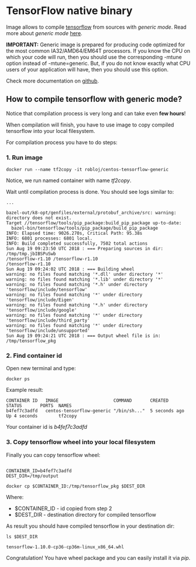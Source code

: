 # TensorFlow native binary

Image allows to compile [tensorflow](https://www.tensorflow.org)
from sources with *generic mode*. Read more about *generic mode* [here](https://gcc.gnu.org/onlinedocs/gcc-4.5.3/gcc/i386-and-x86_002d64-Options.html).

__IMPORTANT:__ Generic image is prepared for producing code optimized
for the most common IA32/AMD64/EM64T processors.
If you know the CPU on which your code will run, then you should use
the corresponding -mtune option instead of -mtune=generic.
But, if you do not know exactly what CPU users of your application
will have, then you should use this option.

Check more documentation on [github](https://github.com/robertobloj/tensorflow-builder).

## How to compile tensorflow with generic mode?

Notice that compilation process is very long and can take even __few hours__!

When compilation will finish, you have to use image to copy compiled tensorflow
into your local filesystem.


For compilation process you have to do steps:

### 1. Run image

```
docker run --name tf2copy -it robloj/centos-tensorflow-generic
```


Notice, we run named container with name *tf2copy*.

Wait until compilation process is done. You should see logs similar to:


```
...

bazel-out/k8-opt/genfiles/external/protobuf_archive/src: warning: directory does not exist.
Target //tensorflow/tools/pip_package:build_pip_package up-to-date:
  bazel-bin/tensorflow/tools/pip_package/build_pip_package
INFO: Elapsed time: 9026.270s, Critical Path: 95.38s
INFO: 6801 processes: 6801 local.
INFO: Build completed successfully, 7502 total actions
Sun Aug 19 09:23:50 UTC 2018 : === Preparing sources in dir: /tmp/tmp.jbIBSPuSwb
/tensorflow-r1.10 /tensorflow-r1.10
/tensorflow-r1.10
Sun Aug 19 09:24:02 UTC 2018 : === Building wheel
warning: no files found matching '*.dll' under directory '*'
warning: no files found matching '*.lib' under directory '*'
warning: no files found matching '*.h' under directory 'tensorflow/include/tensorflow'
warning: no files found matching '*' under directory 'tensorflow/include/Eigen'
warning: no files found matching '*.h' under directory 'tensorflow/include/google'
warning: no files found matching '*' under directory 'tensorflow/include/third_party'
warning: no files found matching '*' under directory 'tensorflow/include/unsupported'
Sun Aug 19 09:24:21 UTC 2018 : === Output wheel file is in: /tmp/tensorflow_pkg
```

### 2. Find container id

Open new terminal and type:

```
docker ps

```


Example result:

```
CONTAINER ID   IMAGE                     COMMAND       CREATED        STATUS       PORTS  NAMES
b4fef7c3adfd   centos-tensorflow-generic "/bin/sh..."  5 seconds ago  Up 4 seconds        tf2copy

```


Your container id is *b4fef7c3adfd*

### 3. Copy tensorflow wheel into your local filesystem

Finally you can copy tensorflow wheel:

```

CONTAINER_ID=b4fef7c3adfd
DEST_DIR=/tmp/output

docker cp $CONTAINER_ID:/tmp/tensorflow_pkg $DEST_DIR

```


Where:

- $CONTAINER_ID - id copied from step 2
- $DEST_DIR - destination directory for compiled tensorflow

As result you should have compiled tensorflow in your destination dir:

```
ls $DEST_DIR

tensorflow-1.10.0-cp36-cp36m-linux_x86_64.whl
```


Congratulation! You have wheel package and you can easily install it via *pip*.
